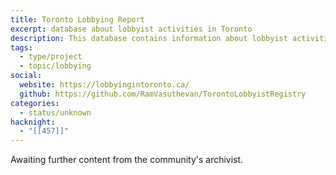 ```yaml
---
title: Toronto Lobbying Report
excerpt: database about lobbyist activities in Toronto
description: This database contains information about lobbyist activities in Toronto, including subject matters, registrants, beneficiaries, firms, communications, and more. Use this tool to explore relationships between lobbyists, their clients, and government officials.
tags:
  - type/project
  - topic/lobbying
social:
  website: https://lobbyingintoronto.ca/
  github: https://github.com/RamVasuthevan/TorontoLobbyistRegistry
categories:
  - status/unknown
hacknight:
  - "[[457]]"
---
```

Awaiting further content from the community's archivist.